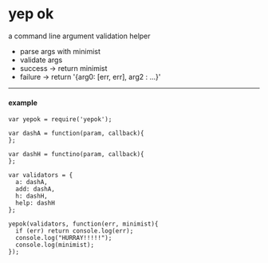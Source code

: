 yep ok
======

a command line argument validation helper

* parse args with minimist
* validate args
 * success -> return minimist
 * failure -> return '{arg0: [err, err], arg2 : ...}'

----
#### example

```
var yepok = require('yepok');

var dashA = function(param, callback){
};

var dashH = functino(param, callback){
};

var validators = {
  a: dashA,
  add: dashA,
  h: dashH,
  help: dashH
};

yepok(validators, function(err, minimist){
  if (err) return console.log(err);
  console.log("HURRAY!!!!!");
  console.log(minimist);
});
```
